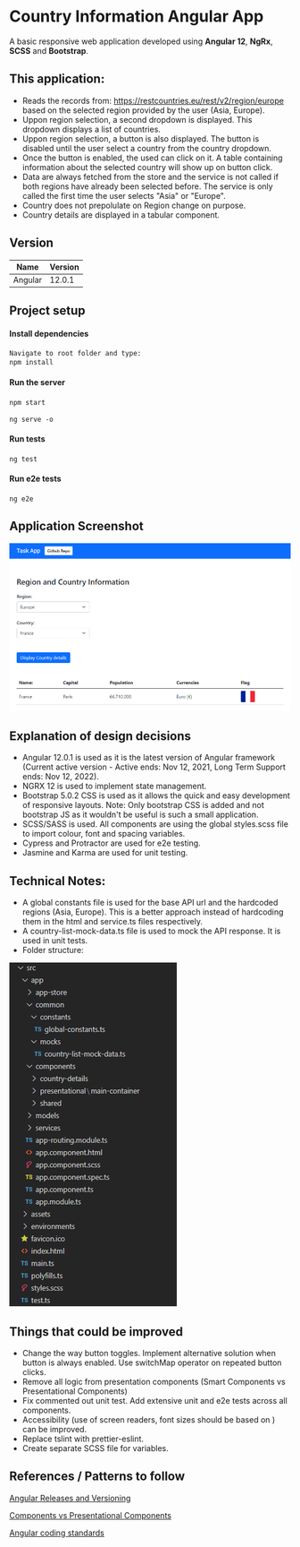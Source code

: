 # Country Information Angular App
A basic responsive web application developed using <b>Angular 12</b>, <b>NgRx</b>, <b>SCSS</b> and <b>Bootstrap</b>.  

## This application: 

- Reads the records from: https://restcountries.eu/rest/v2/region/europe based on the selected region provided by the user (Asia, Europe).
- Uppon region selection, a second dropdown is displayed. This dropdown displays a list of countries.
- Uppon region selection, a button is also displayed. The button is disabled until the user select a country from the country dropdown. 
- Once the button is enabled, the used can click on it. A table containing information about the selected country will show up on button click. 
- Data are always fetched from the store and the service is not called if both regions have already been selected before. The service is only called the first time the user selects "Asia" or "Europe".
- Country does not prepolulate on Region change on purpose.
- Country details are displayed in a tabular component.



## Version

| Name  | Version |
| ------------- | ------------- |
| Angular  | 12.0.1  |


## Project setup

#### Install dependencies
```
Navigate to root folder and type:
npm install
```
#### Run the server
```
npm start
```
```
ng serve -o
```

#### Run tests
```
ng test
```

#### Run e2e tests
```
ng e2e
```

## Application Screenshot

<kbd>

  ![Capture](https://github.com/sckarolos/country-info/blob/main/src/assets/screenshot.png)

</kbd>


## Explanation of design decisions

- Angular 12.0.1 is used as it is the latest version of Angular framework (Current active version - Active ends: Nov 12, 2021, Long Term Support ends: Nov 12, 2022).
- NGRX 12 is used to implement state management. 
- Bootstrap 5.0.2 CSS is used as it allows the quick and easy development of responsive layouts. Note: Only bootstrap CSS is added and not bootstrap JS as it wouldn't be useful is such a small application.
- SCSS/SASS is used. All components are using the global styles.scss file to import colour, font and spacing variables.
- Cypress and Protractor are used for e2e testing.
- Jasmine and Karma are used for unit testing. 

## Technical Notes:

- A global constants file is used for the base API url and the hardcoded regions (Asia, Europe). This is a better approach instead of hardcoding them in the html and service.ts files respectively.
- A country-list-mock-data.ts file is used to mock the API response. It is used in unit tests. 
- Folder structure:
<kbd>

  ![Capture](https://github.com/sckarolos/country-info/blob/main/src/assets/fstructure.png)

</kbd> 

## Things that could be improved

- Change the way button toggles. Implement alternative solution when button is always enabled. Use switchMap operator on repeated button clicks.
- Remove all logic from presentation components (Smart Components vs Presentational Components)
- Fix commented out unit test. Add extensive unit and e2e tests across all components.
- Accessibility (use of screen readers, font sizes should be based on  ) can be improved.  
- Replace tslint with prettier-eslint. 
- Create separate SCSS file for variables. 

## References / Patterns to follow

[Angular Releases and Versioning](https://angular.io/guide/releases)

[Components vs Presentational Components](https://blog.angular-university.io/angular-2-smart-components-vs-presentation-components-whats-the-difference-when-to-use-each-and-why/)

[Angular coding standards](https://angular.io/guide/styleguide)
